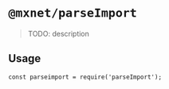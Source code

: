 <!--
 * @Author: 邱狮杰
 * @Date: 2022-08-13 14:55:52
 * @LastEditTime: 2022-08-20 22:05:03
 * @Description:
 * @FilePath: /repo/script/parseImport/README.md
-->

# `@mxnet/parseImport`

> TODO: description

## Usage

```
const parseimport = require('parseImport');

```
